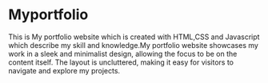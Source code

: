 # Myportfolio
This is My portfolio website which is created with HTML,CSS and Javascript which describe my skill and knowledge.My portfolio website showcases my work in a sleek and minimalist design, allowing the focus to be on the content itself. The layout is uncluttered, making it easy for visitors to navigate and explore my projects.
